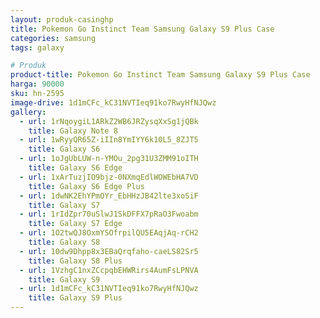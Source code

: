 ```yaml
---
layout: produk-casinghp
title: Pokemon Go Instinct Team Samsung Galaxy S9 Plus Case
categories: samsung
tags: galaxy

# Produk
product-title: Pokemon Go Instinct Team Samsung Galaxy S9 Plus Case
harga: 90000
sku: hn-2595
image-drive: 1d1mCFc_kC31NVTIeq91ko7RwyHfNJQwz
gallery:
  - url: 1rNqoygiL1ARkZ2WB6JRZysqXxSg1jQBk
    title: Galaxy Note 8
  - url: 1wRyyQR65Z-iIIn8YmIYY6k10L5_8ZJT5
    title: Galaxy S6
  - url: 1oJgUbLUW-n-YMOu_2pg31U3ZMM91oITH
    title: Galaxy S6 Edge
  - url: 1xArTuzjIO9bjz-0NXmqEdlWOWEbHA7VD
    title: Galaxy S6 Edge Plus
  - url: 1dwNK2EhYPmOYr_EbHHzJB42lte3xoSiF
    title: Galaxy S7
  - url: 1rIdZpr70uSlwJ1SkDFFX7pRaO3Fwoabm
    title: Galaxy S7 Edge
  - url: 1O2twQJ8OxmYSOfrpilQU5EAqjAq-rCH2
    title: Galaxy S8
  - url: 10dw9Dhpp8x3EBaQrqfaho-caeLS82Sr5
    title: Galaxy S8 Plus
  - url: 1VzhgC1nxZCcpqbEHWRirs4AumFsLPNVA
    title: Galaxy S9
  - url: 1d1mCFc_kC31NVTIeq91ko7RwyHfNJQwz
    title: Galaxy S9 Plus
---
```

